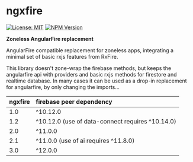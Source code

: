 # ngxfire

[![License: MIT](https://img.shields.io/npm/l/@teve/ngxfire)](lib/LICENCE)
[![NPM Version](https://img.shields.io/npm/v/@teve/ngxfire)](https://www.npmjs.com/package/@teve/ngxfire)

**Zoneless AngularFire replacement**

AngularFire compatible replacement for zoneless apps, integrating a minimal set of basic rxjs features from RxFire.

This library doesn't zone-wrap the firebase methods, but keeps the angularfire api with providers and basic rxjs methods for firestore and realtime database. In many cases it can be used as a drop-in replacement for angularfire, by only changing the imports...

| ngxfire | firebase peer dependency                         |
| :------ | :----------------------------------------------- |
| 1.0     | ^10.12.0                                         |
| 1.2     | ^10.12.0 (use of data-connect requires ^10.14.0) |
| 2.0     | ^11.0.0                                          |
| 2.1     | ^11.0.0 (use of ai requires ^11.8.0)             |
| 3.0     | ^12.0.0                                          |
